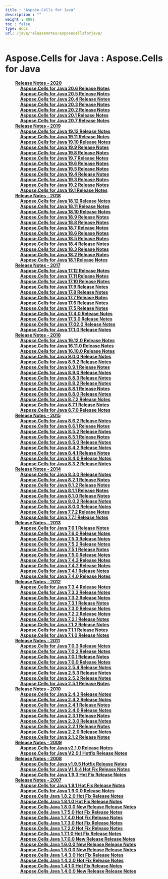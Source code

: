 ```yaml
---
title : "Aspose.Cells for Java" 
description : "" 
weight : 8881 
toc : false
type: docs
url: /java/releasenotes/asposecellsforjava/
---
```


# Aspose.Cells for Java : Aspose.Cells for Java


&nbsp;&nbsp;&nbsp;&nbsp;&nbsp;&nbsp;&nbsp;&nbsp;[**Release Notes - 2020**](https://docs2.aspose.com/cells/java/releasenotes/asposecellsforjava/java/2020/)    
&nbsp;&nbsp;&nbsp;&nbsp;&nbsp;&nbsp;&nbsp;&nbsp;&nbsp;&nbsp;&nbsp;&nbsp;[**Aspose.Cells for Java 20.6 Release Notes**](https://docs2.aspose.com/cells/java/releasenotes/asposecellsforjava/java/2020/aspose.cells+for+java+20.6+release+notes)    
&nbsp;&nbsp;&nbsp;&nbsp;&nbsp;&nbsp;&nbsp;&nbsp;&nbsp;&nbsp;&nbsp;&nbsp;[**Aspose.Cells for Java 20.5 Release Notes**](https://docs2.aspose.com/cells/java/releasenotes/asposecellsforjava/java/2020/aspose.cells+for+java+20.5+release+notes)    
&nbsp;&nbsp;&nbsp;&nbsp;&nbsp;&nbsp;&nbsp;&nbsp;&nbsp;&nbsp;&nbsp;&nbsp;[**Aspose.Cells for Java 20.4 Release Notes**](https://docs2.aspose.com/cells/java/releasenotes/asposecellsforjava/java/2020/aspose.cells+for+java+20.4+release+notes)    
&nbsp;&nbsp;&nbsp;&nbsp;&nbsp;&nbsp;&nbsp;&nbsp;&nbsp;&nbsp;&nbsp;&nbsp;[**Aspose.Cells for Java 20.3 Release Notes**](https://docs2.aspose.com/cells/java/releasenotes/asposecellsforjava/java/2020/aspose.cells+for+java+20.3+release+notes)    
&nbsp;&nbsp;&nbsp;&nbsp;&nbsp;&nbsp;&nbsp;&nbsp;&nbsp;&nbsp;&nbsp;&nbsp;[**Aspose.Cells for Java 20.2 Release Notes**](https://docs2.aspose.com/cells/java/releasenotes/asposecellsforjava/java/2020/aspose.cells+for+java+20.2+release+notes)    
&nbsp;&nbsp;&nbsp;&nbsp;&nbsp;&nbsp;&nbsp;&nbsp;&nbsp;&nbsp;&nbsp;&nbsp;[**Aspose.Cells for Java 20.1 Release Notes**](https://docs2.aspose.com/cells/java/releasenotes/asposecellsforjava/java/2020/aspose.cells+for+java+20.1+release+notes)    
&nbsp;&nbsp;&nbsp;&nbsp;&nbsp;&nbsp;&nbsp;&nbsp;&nbsp;&nbsp;&nbsp;&nbsp;[**Aspose.Cells for Java 20.7 Release Notes**](https://docs2.aspose.com/cells/java/releasenotes/asposecellsforjava/java/2020/aspose.cells+for+java+20.7+release+notes)    
&nbsp;&nbsp;&nbsp;&nbsp;&nbsp;&nbsp;&nbsp;&nbsp;[**Release Notes - 2019**](https://docs2.aspose.com/cells/java/releasenotes/asposecellsforjava/java/2019/)    
&nbsp;&nbsp;&nbsp;&nbsp;&nbsp;&nbsp;&nbsp;&nbsp;&nbsp;&nbsp;&nbsp;&nbsp;[**Aspose.Cells for Java 19.12 Release Notes**](https://docs2.aspose.com/cells/java/releasenotes/asposecellsforjava/java/2019/aspose.cells+for+java+19.12+release+notes)    
&nbsp;&nbsp;&nbsp;&nbsp;&nbsp;&nbsp;&nbsp;&nbsp;&nbsp;&nbsp;&nbsp;&nbsp;[**Aspose.Cells for Java 19.11 Release Notes**](https://docs2.aspose.com/cells/java/releasenotes/asposecellsforjava/java/2019/aspose.cells+for+java+19.11+release+notes)    
&nbsp;&nbsp;&nbsp;&nbsp;&nbsp;&nbsp;&nbsp;&nbsp;&nbsp;&nbsp;&nbsp;&nbsp;[**Aspose.Cells for Java 19.10 Release Notes**](https://docs2.aspose.com/cells/java/releasenotes/asposecellsforjava/java/2019/aspose.cells+for+java+19.10+release+notes)    
&nbsp;&nbsp;&nbsp;&nbsp;&nbsp;&nbsp;&nbsp;&nbsp;&nbsp;&nbsp;&nbsp;&nbsp;[**Aspose.Cells for Java 19.9 Release Notes**](https://docs2.aspose.com/cells/java/releasenotes/asposecellsforjava/java/2019/aspose.cells+for+java+19.9+release+notes)    
&nbsp;&nbsp;&nbsp;&nbsp;&nbsp;&nbsp;&nbsp;&nbsp;&nbsp;&nbsp;&nbsp;&nbsp;[**Aspose.Cells for Java 19.8 Release Notes**](https://docs2.aspose.com/cells/java/releasenotes/asposecellsforjava/java/2019/aspose.cells+for+java+19.8+release+notes)    
&nbsp;&nbsp;&nbsp;&nbsp;&nbsp;&nbsp;&nbsp;&nbsp;&nbsp;&nbsp;&nbsp;&nbsp;[**Aspose.Cells for Java 19.7 Release Notes**](https://docs2.aspose.com/cells/java/releasenotes/asposecellsforjava/java/2019/aspose.cells+for+java+19.7+release+notes)    
&nbsp;&nbsp;&nbsp;&nbsp;&nbsp;&nbsp;&nbsp;&nbsp;&nbsp;&nbsp;&nbsp;&nbsp;[**Aspose.Cells for Java 19.6 Release Notes**](https://docs2.aspose.com/cells/java/releasenotes/asposecellsforjava/java/2019/aspose.cells+for+java+19.6+release+notes)    
&nbsp;&nbsp;&nbsp;&nbsp;&nbsp;&nbsp;&nbsp;&nbsp;&nbsp;&nbsp;&nbsp;&nbsp;[**Aspose.Cells for Java 19.5 Release Notes**](https://docs2.aspose.com/cells/java/releasenotes/asposecellsforjava/java/2019/aspose.cells+for+java+19.5+release+notes)    
&nbsp;&nbsp;&nbsp;&nbsp;&nbsp;&nbsp;&nbsp;&nbsp;&nbsp;&nbsp;&nbsp;&nbsp;[**Aspose.Cells for Java 19.4 Release Notes**](https://docs2.aspose.com/cells/java/releasenotes/asposecellsforjava/java/2019/aspose.cells+for+java+19.4+release+notes)    
&nbsp;&nbsp;&nbsp;&nbsp;&nbsp;&nbsp;&nbsp;&nbsp;&nbsp;&nbsp;&nbsp;&nbsp;[**Aspose.Cells for Java 19.3 Release Notes**](https://docs2.aspose.com/cells/java/releasenotes/asposecellsforjava/java/2019/aspose.cells+for+java+19.3+release+notes)    
&nbsp;&nbsp;&nbsp;&nbsp;&nbsp;&nbsp;&nbsp;&nbsp;&nbsp;&nbsp;&nbsp;&nbsp;[**Aspose.Cells for Java 19.2 Release Notes**](https://docs2.aspose.com/cells/java/releasenotes/asposecellsforjava/java/2019/aspose.cells+for+java+19.2+release+notes)    
&nbsp;&nbsp;&nbsp;&nbsp;&nbsp;&nbsp;&nbsp;&nbsp;&nbsp;&nbsp;&nbsp;&nbsp;[**Aspose.Cells for Java 19.1 Release Notes**](https://docs2.aspose.com/cells/java/releasenotes/asposecellsforjava/java/2019/aspose.cells+for+java+19.1+release+notes)    
&nbsp;&nbsp;&nbsp;&nbsp;&nbsp;&nbsp;&nbsp;&nbsp;[**Release Notes - 2018**](https://docs2.aspose.com/cells/java/releasenotes/asposecellsforjava/java/2018/)    
&nbsp;&nbsp;&nbsp;&nbsp;&nbsp;&nbsp;&nbsp;&nbsp;&nbsp;&nbsp;&nbsp;&nbsp;[**Aspose.Cells for Java 18.12 Release Notes**](https://docs2.aspose.com/cells/java/releasenotes/asposecellsforjava/java/2018/aspose.cells+for+java+18.12+release+notes)    
&nbsp;&nbsp;&nbsp;&nbsp;&nbsp;&nbsp;&nbsp;&nbsp;&nbsp;&nbsp;&nbsp;&nbsp;[**Aspose.Cells for Java 18.11 Release Notes**](https://docs2.aspose.com/cells/java/releasenotes/asposecellsforjava/java/2018/aspose.cells+for+java+18.11+release+notes)    
&nbsp;&nbsp;&nbsp;&nbsp;&nbsp;&nbsp;&nbsp;&nbsp;&nbsp;&nbsp;&nbsp;&nbsp;[**Aspose.Cells for Java 18.10 Release Notes**](https://docs2.aspose.com/cells/java/releasenotes/asposecellsforjava/java/2018/aspose.cells+for+java+18.10+release+notes)    
&nbsp;&nbsp;&nbsp;&nbsp;&nbsp;&nbsp;&nbsp;&nbsp;&nbsp;&nbsp;&nbsp;&nbsp;[**Aspose.Cells for Java 18.9 Release Notes**](https://docs2.aspose.com/cells/java/releasenotes/asposecellsforjava/java/2018/aspose.cells+for+java+18.9+release+notes)    
&nbsp;&nbsp;&nbsp;&nbsp;&nbsp;&nbsp;&nbsp;&nbsp;&nbsp;&nbsp;&nbsp;&nbsp;[**Aspose.Cells for Java 18.8 Release Notes**](https://docs2.aspose.com/cells/java/releasenotes/asposecellsforjava/java/2018/aspose.cells+for+java+18.8+release+notes)    
&nbsp;&nbsp;&nbsp;&nbsp;&nbsp;&nbsp;&nbsp;&nbsp;&nbsp;&nbsp;&nbsp;&nbsp;[**Aspose.Cells for Java 18.7 Release Notes**](https://docs2.aspose.com/cells/java/releasenotes/asposecellsforjava/java/2018/aspose.cells+for+java+18.7+release+notes)    
&nbsp;&nbsp;&nbsp;&nbsp;&nbsp;&nbsp;&nbsp;&nbsp;&nbsp;&nbsp;&nbsp;&nbsp;[**Aspose.Cells for Java 18.6 Release Notes**](https://docs2.aspose.com/cells/java/releasenotes/asposecellsforjava/java/2018/aspose.cells+for+java+18.6+release+notes)    
&nbsp;&nbsp;&nbsp;&nbsp;&nbsp;&nbsp;&nbsp;&nbsp;&nbsp;&nbsp;&nbsp;&nbsp;[**Aspose.Cells for Java 18.5 Release Notes**](https://docs2.aspose.com/cells/java/releasenotes/asposecellsforjava/java/2018/aspose.cells+for+java+18.5+release+notes)    
&nbsp;&nbsp;&nbsp;&nbsp;&nbsp;&nbsp;&nbsp;&nbsp;&nbsp;&nbsp;&nbsp;&nbsp;[**Aspose.Cells for Java 18.4 Release Notes**](https://docs2.aspose.com/cells/java/releasenotes/asposecellsforjava/java/2018/aspose.cells+for+java+18.4+release+notes)    
&nbsp;&nbsp;&nbsp;&nbsp;&nbsp;&nbsp;&nbsp;&nbsp;&nbsp;&nbsp;&nbsp;&nbsp;[**Aspose.Cells for Java 18.3 Release Notes**](https://docs2.aspose.com/cells/java/releasenotes/asposecellsforjava/java/2018/aspose.cells+for+java+18.3+release+notes)    
&nbsp;&nbsp;&nbsp;&nbsp;&nbsp;&nbsp;&nbsp;&nbsp;&nbsp;&nbsp;&nbsp;&nbsp;[**Aspose.Cells for Java 18.2 Release Notes**](https://docs2.aspose.com/cells/java/releasenotes/asposecellsforjava/java/2018/aspose.cells+for+java+18.2+release+notes)    
&nbsp;&nbsp;&nbsp;&nbsp;&nbsp;&nbsp;&nbsp;&nbsp;&nbsp;&nbsp;&nbsp;&nbsp;[**Aspose.Cells for Java 18.1 Release Notes**](https://docs2.aspose.com/cells/java/releasenotes/asposecellsforjava/java/2018/aspose.cells+for+java+18.1+release+notes)    
&nbsp;&nbsp;&nbsp;&nbsp;&nbsp;&nbsp;&nbsp;&nbsp;[**Release Notes - 2017**](https://docs2.aspose.com/cells/java/releasenotes/asposecellsforjava/java/2017/)    
&nbsp;&nbsp;&nbsp;&nbsp;&nbsp;&nbsp;&nbsp;&nbsp;&nbsp;&nbsp;&nbsp;&nbsp;[**Aspose.Cells for Java 17.12 Release Notes**](https://docs2.aspose.com/cells/java/releasenotes/asposecellsforjava/java/2017/aspose.cells+for+java+17.12+release+notes)    
&nbsp;&nbsp;&nbsp;&nbsp;&nbsp;&nbsp;&nbsp;&nbsp;&nbsp;&nbsp;&nbsp;&nbsp;[**Aspose.Cells for Java 17.11 Release Notes**](https://docs2.aspose.com/cells/java/releasenotes/asposecellsforjava/java/2017/aspose.cells+for+java+17.11+release+notes)    
&nbsp;&nbsp;&nbsp;&nbsp;&nbsp;&nbsp;&nbsp;&nbsp;&nbsp;&nbsp;&nbsp;&nbsp;[**Aspose.Cells for Java 17.10 Release Notes**](https://docs2.aspose.com/cells/java/releasenotes/asposecellsforjava/java/2017/aspose.cells+for+java+17.10+release+notes)    
&nbsp;&nbsp;&nbsp;&nbsp;&nbsp;&nbsp;&nbsp;&nbsp;&nbsp;&nbsp;&nbsp;&nbsp;[**Aspose.Cells for Java 17.9 Release Notes**](https://docs2.aspose.com/cells/java/releasenotes/asposecellsforjava/java/2017/aspose.cells+for+java+17.9+release+notes)    
&nbsp;&nbsp;&nbsp;&nbsp;&nbsp;&nbsp;&nbsp;&nbsp;&nbsp;&nbsp;&nbsp;&nbsp;[**Aspose.Cells for Java 17.8 Release Notes**](https://docs2.aspose.com/cells/java/releasenotes/asposecellsforjava/java/2017/aspose.cells+for+java+17.8+release+notes)    
&nbsp;&nbsp;&nbsp;&nbsp;&nbsp;&nbsp;&nbsp;&nbsp;&nbsp;&nbsp;&nbsp;&nbsp;[**Aspose.Cells for Java 17.7 Release Notes**](https://docs2.aspose.com/cells/java/releasenotes/asposecellsforjava/java/2017/aspose.cells+for+java+17.7+release+notes)    
&nbsp;&nbsp;&nbsp;&nbsp;&nbsp;&nbsp;&nbsp;&nbsp;&nbsp;&nbsp;&nbsp;&nbsp;[**Aspose.Cells for Java 17.6 Release Notes**](https://docs2.aspose.com/cells/java/releasenotes/asposecellsforjava/java/2017/aspose.cells+for+java+17.6+release+notes)    
&nbsp;&nbsp;&nbsp;&nbsp;&nbsp;&nbsp;&nbsp;&nbsp;&nbsp;&nbsp;&nbsp;&nbsp;[**Aspose.Cells for Java 17.5 Release Notes**](https://docs2.aspose.com/cells/java/releasenotes/asposecellsforjava/java/2017/aspose.cells+for+java+17.5+release+notes)    
&nbsp;&nbsp;&nbsp;&nbsp;&nbsp;&nbsp;&nbsp;&nbsp;&nbsp;&nbsp;&nbsp;&nbsp;[**Aspose.Cells for Java 17.4.0 Release Notes**](https://docs2.aspose.com/cells/java/releasenotes/asposecellsforjava/java/2017/aspose.cells+for+java+17.4.0+release+notes)    
&nbsp;&nbsp;&nbsp;&nbsp;&nbsp;&nbsp;&nbsp;&nbsp;&nbsp;&nbsp;&nbsp;&nbsp;[**Aspose.Cells for Java 17.3.0 Release Notes**](https://docs2.aspose.com/cells/java/releasenotes/asposecellsforjava/java/2017/aspose.cells+for+java+17.3.0+release+notes)    
&nbsp;&nbsp;&nbsp;&nbsp;&nbsp;&nbsp;&nbsp;&nbsp;&nbsp;&nbsp;&nbsp;&nbsp;[**Aspose.Cells for Java 17.02.0 Release Notes**](https://docs2.aspose.com/cells/java/releasenotes/asposecellsforjava/java/2017/aspose.cells+for+java+17.02.0+release+notes)    
&nbsp;&nbsp;&nbsp;&nbsp;&nbsp;&nbsp;&nbsp;&nbsp;&nbsp;&nbsp;&nbsp;&nbsp;[**Aspose.Cells for Java 17.1.0 Release Notes**](https://docs2.aspose.com/cells/java/releasenotes/asposecellsforjava/java/2017/aspose.cells+for+java+17.1.0+release+notes)    
&nbsp;&nbsp;&nbsp;&nbsp;&nbsp;&nbsp;&nbsp;&nbsp;[**Release Notes - 2016**](https://docs2.aspose.com/cells/java/releasenotes/asposecellsforjava/java/2016/)    
&nbsp;&nbsp;&nbsp;&nbsp;&nbsp;&nbsp;&nbsp;&nbsp;&nbsp;&nbsp;&nbsp;&nbsp;[**Aspose.Cells for Java 16.12.0 Release Notes**](https://docs2.aspose.com/cells/java/releasenotes/asposecellsforjava/java/2016/aspose.cells+for+java+16.12.0+release+notes)    
&nbsp;&nbsp;&nbsp;&nbsp;&nbsp;&nbsp;&nbsp;&nbsp;&nbsp;&nbsp;&nbsp;&nbsp;[**Aspose.Cells for Java 16.11.0 Release Notes**](https://docs2.aspose.com/cells/java/releasenotes/asposecellsforjava/java/2016/aspose.cells+for+java+16.11.0+release+notes)    
&nbsp;&nbsp;&nbsp;&nbsp;&nbsp;&nbsp;&nbsp;&nbsp;&nbsp;&nbsp;&nbsp;&nbsp;[**Aspose.Cells for Java 16.10.0 Release Notes**](https://docs2.aspose.com/cells/java/releasenotes/asposecellsforjava/java/2016/aspose.cells+for+java+16.10.0+release+notes)    
&nbsp;&nbsp;&nbsp;&nbsp;&nbsp;&nbsp;&nbsp;&nbsp;&nbsp;&nbsp;&nbsp;&nbsp;[**Aspose.Cells for Java 9.0.0 Release Notes**](https://docs2.aspose.com/cells/java/releasenotes/asposecellsforjava/java/2016/aspose.cells+for+java+9.0.0+release+notes)    
&nbsp;&nbsp;&nbsp;&nbsp;&nbsp;&nbsp;&nbsp;&nbsp;&nbsp;&nbsp;&nbsp;&nbsp;[**Aspose.Cells for Java 8.9.2 Release Notes**](https://docs2.aspose.com/cells/java/releasenotes/asposecellsforjava/java/2016/aspose.cells+for+java+8.9.2+release+notes)    
&nbsp;&nbsp;&nbsp;&nbsp;&nbsp;&nbsp;&nbsp;&nbsp;&nbsp;&nbsp;&nbsp;&nbsp;[**Aspose.Cells for Java 8.9.1 Release Notes**](https://docs2.aspose.com/cells/java/releasenotes/asposecellsforjava/java/2016/aspose.cells+for+java+8.9.1+release+notes)    
&nbsp;&nbsp;&nbsp;&nbsp;&nbsp;&nbsp;&nbsp;&nbsp;&nbsp;&nbsp;&nbsp;&nbsp;[**Aspose.Cells for Java 8.9.0 Release Notes**](https://docs2.aspose.com/cells/java/releasenotes/asposecellsforjava/java/2016/aspose.cells+for+java+8.9.0+release+notes)    
&nbsp;&nbsp;&nbsp;&nbsp;&nbsp;&nbsp;&nbsp;&nbsp;&nbsp;&nbsp;&nbsp;&nbsp;[**Aspose.Cells for Java 8.8.3 Release Notes**](https://docs2.aspose.com/cells/java/releasenotes/asposecellsforjava/java/2016/aspose.cells+for+java+8.8.3+release+notes)    
&nbsp;&nbsp;&nbsp;&nbsp;&nbsp;&nbsp;&nbsp;&nbsp;&nbsp;&nbsp;&nbsp;&nbsp;[**Aspose.Cells for Java 8.8.2 Release Notes**](https://docs2.aspose.com/cells/java/releasenotes/asposecellsforjava/java/2016/aspose.cells+for+java+8.8.2+release+notes)    
&nbsp;&nbsp;&nbsp;&nbsp;&nbsp;&nbsp;&nbsp;&nbsp;&nbsp;&nbsp;&nbsp;&nbsp;[**Aspose.Cells for Java 8.8.1 Release Notes**](https://docs2.aspose.com/cells/java/releasenotes/asposecellsforjava/java/2016/aspose.cells+for+java+8.8.1+release+notes)    
&nbsp;&nbsp;&nbsp;&nbsp;&nbsp;&nbsp;&nbsp;&nbsp;&nbsp;&nbsp;&nbsp;&nbsp;[**Aspose.Cells for Java 8.8.0 Release Notes**](https://docs2.aspose.com/cells/java/releasenotes/asposecellsforjava/java/2016/aspose.cells+for+java+8.8.0+release+notes)    
&nbsp;&nbsp;&nbsp;&nbsp;&nbsp;&nbsp;&nbsp;&nbsp;&nbsp;&nbsp;&nbsp;&nbsp;[**Aspose.Cells for Java 8.7.2 Release Notes**](https://docs2.aspose.com/cells/java/releasenotes/asposecellsforjava/java/2016/aspose.cells+for+java+8.7.2+release+notes)    
&nbsp;&nbsp;&nbsp;&nbsp;&nbsp;&nbsp;&nbsp;&nbsp;&nbsp;&nbsp;&nbsp;&nbsp;[**Aspose.Cells for Java 8.7.1 Release Notes**](https://docs2.aspose.com/cells/java/releasenotes/asposecellsforjava/java/2016/aspose.cells+for+java+8.7.1+release+notes)    
&nbsp;&nbsp;&nbsp;&nbsp;&nbsp;&nbsp;&nbsp;&nbsp;&nbsp;&nbsp;&nbsp;&nbsp;[**Aspose.Cells for Java 8.7.0 Release Notes**](https://docs2.aspose.com/cells/java/releasenotes/asposecellsforjava/java/2016/aspose.cells+for+java+8.7.0+release+notes)    
&nbsp;&nbsp;&nbsp;&nbsp;&nbsp;&nbsp;&nbsp;&nbsp;[**Release Notes - 2015**](https://docs2.aspose.com/cells/java/releasenotes/asposecellsforjava/java/2015/)    
&nbsp;&nbsp;&nbsp;&nbsp;&nbsp;&nbsp;&nbsp;&nbsp;&nbsp;&nbsp;&nbsp;&nbsp;[**Aspose.Cells for Java 8.6.2 Release Notes**](https://docs2.aspose.com/cells/java/releasenotes/asposecellsforjava/java/2015/aspose.cells+for+java+8.6.2+release+notes)    
&nbsp;&nbsp;&nbsp;&nbsp;&nbsp;&nbsp;&nbsp;&nbsp;&nbsp;&nbsp;&nbsp;&nbsp;[**Aspose.Cells for Java 8.6.1 Release Notes**](https://docs2.aspose.com/cells/java/releasenotes/asposecellsforjava/java/2015/aspose.cells+for+java+8.6.1+release+notes)    
&nbsp;&nbsp;&nbsp;&nbsp;&nbsp;&nbsp;&nbsp;&nbsp;&nbsp;&nbsp;&nbsp;&nbsp;[**Aspose.Cells for Java 8.5.2 Release Notes**](https://docs2.aspose.com/cells/java/releasenotes/asposecellsforjava/java/2015/aspose.cells+for+java+8.5.2+release+notes)    
&nbsp;&nbsp;&nbsp;&nbsp;&nbsp;&nbsp;&nbsp;&nbsp;&nbsp;&nbsp;&nbsp;&nbsp;[**Aspose.Cells for Java 8.5.1 Release Notes**](https://docs2.aspose.com/cells/java/releasenotes/asposecellsforjava/java/2015/aspose.cells+for+java+8.5.1+release+notes)    
&nbsp;&nbsp;&nbsp;&nbsp;&nbsp;&nbsp;&nbsp;&nbsp;&nbsp;&nbsp;&nbsp;&nbsp;[**Aspose.Cells for Java 8.5.0 Release Notes**](https://docs2.aspose.com/cells/java/releasenotes/asposecellsforjava/java/2015/aspose.cells+for+java+8.5.0+release+notes)    
&nbsp;&nbsp;&nbsp;&nbsp;&nbsp;&nbsp;&nbsp;&nbsp;&nbsp;&nbsp;&nbsp;&nbsp;[**Aspose.Cells for Java 8.4.2 Release Notes**](https://docs2.aspose.com/cells/java/releasenotes/asposecellsforjava/java/2015/aspose.cells+for+java+8.4.2+release+notes)    
&nbsp;&nbsp;&nbsp;&nbsp;&nbsp;&nbsp;&nbsp;&nbsp;&nbsp;&nbsp;&nbsp;&nbsp;[**Aspose.Cells for Java 8.4.1 Release Notes**](https://docs2.aspose.com/cells/java/releasenotes/asposecellsforjava/java/2015/aspose.cells+for+java+8.4.1+release+notes)    
&nbsp;&nbsp;&nbsp;&nbsp;&nbsp;&nbsp;&nbsp;&nbsp;&nbsp;&nbsp;&nbsp;&nbsp;[**Aspose.Cells for Java 8.4.0 Release Notes**](https://docs2.aspose.com/cells/java/releasenotes/asposecellsforjava/java/2015/aspose.cells+for+java+8.4.0+release+notes)    
&nbsp;&nbsp;&nbsp;&nbsp;&nbsp;&nbsp;&nbsp;&nbsp;&nbsp;&nbsp;&nbsp;&nbsp;[**Aspose.Cells for Java 8.3.2 Release Notes**](https://docs2.aspose.com/cells/java/releasenotes/asposecellsforjava/java/2015/aspose.cells+for+java+8.3.2+release+notes)    
&nbsp;&nbsp;&nbsp;&nbsp;&nbsp;&nbsp;&nbsp;&nbsp;[**Release Notes - 2014**](https://docs2.aspose.com/cells/java/releasenotes/asposecellsforjava/java/2014/)    
&nbsp;&nbsp;&nbsp;&nbsp;&nbsp;&nbsp;&nbsp;&nbsp;&nbsp;&nbsp;&nbsp;&nbsp;[**Aspose.Cells for Java 8.3.0 Release Notes**](https://docs2.aspose.com/cells/java/releasenotes/asposecellsforjava/java/2014/aspose.cells+for+java+8.3.0+release+notes)    
&nbsp;&nbsp;&nbsp;&nbsp;&nbsp;&nbsp;&nbsp;&nbsp;&nbsp;&nbsp;&nbsp;&nbsp;[**Aspose.Cells for Java 8.2.1 Release Notes**](https://docs2.aspose.com/cells/java/releasenotes/asposecellsforjava/java/2014/aspose.cells+for+java+8.2.1+release+notes)    
&nbsp;&nbsp;&nbsp;&nbsp;&nbsp;&nbsp;&nbsp;&nbsp;&nbsp;&nbsp;&nbsp;&nbsp;[**Aspose.Cells for Java 8.1.2 Release Notes**](https://docs2.aspose.com/cells/java/releasenotes/asposecellsforjava/java/2014/aspose.cells+for+java+8.1.2+release+notes)    
&nbsp;&nbsp;&nbsp;&nbsp;&nbsp;&nbsp;&nbsp;&nbsp;&nbsp;&nbsp;&nbsp;&nbsp;[**Aspose.Cells for Java 8.1.1 Release Notes**](https://docs2.aspose.com/cells/java/releasenotes/asposecellsforjava/java/2014/aspose.cells+for+java+8.1.1+release+notes)    
&nbsp;&nbsp;&nbsp;&nbsp;&nbsp;&nbsp;&nbsp;&nbsp;&nbsp;&nbsp;&nbsp;&nbsp;[**Aspose.Cells for Java 8.1.0 Release Notes**](https://docs2.aspose.com/cells/java/releasenotes/asposecellsforjava/java/2014/aspose.cells+for+java+8.1.0+release+notes)    
&nbsp;&nbsp;&nbsp;&nbsp;&nbsp;&nbsp;&nbsp;&nbsp;&nbsp;&nbsp;&nbsp;&nbsp;[**Aspose.Cells for Java 8.0.2 Release Notes**](https://docs2.aspose.com/cells/java/releasenotes/asposecellsforjava/java/2014/aspose.cells+for+java+8.0.2+release+notes)    
&nbsp;&nbsp;&nbsp;&nbsp;&nbsp;&nbsp;&nbsp;&nbsp;&nbsp;&nbsp;&nbsp;&nbsp;[**Aspose.Cells for Java 8.0.0 Release Notes**](https://docs2.aspose.com/cells/java/releasenotes/asposecellsforjava/java/2014/aspose.cells+for+java+8.0.0+release+notes)    
&nbsp;&nbsp;&nbsp;&nbsp;&nbsp;&nbsp;&nbsp;&nbsp;&nbsp;&nbsp;&nbsp;&nbsp;[**Aspose.Cells for Java 7.7.2 Release Notes**](https://docs2.aspose.com/cells/java/releasenotes/asposecellsforjava/java/2014/aspose.cells+for+java+7.7.2+release+notes)    
&nbsp;&nbsp;&nbsp;&nbsp;&nbsp;&nbsp;&nbsp;&nbsp;&nbsp;&nbsp;&nbsp;&nbsp;[**Aspose.Cells for Java 7.7.1 Release Notes**](https://docs2.aspose.com/cells/java/releasenotes/asposecellsforjava/java/2014/aspose.cells+for+java+7.7.1+release+notes)    
&nbsp;&nbsp;&nbsp;&nbsp;&nbsp;&nbsp;&nbsp;&nbsp;[**Release Notes - 2013**](https://docs2.aspose.com/cells/java/releasenotes/asposecellsforjava/java/2013/)    
&nbsp;&nbsp;&nbsp;&nbsp;&nbsp;&nbsp;&nbsp;&nbsp;&nbsp;&nbsp;&nbsp;&nbsp;[**Aspose.Cells for Java 7.6.1 Release Notes**](https://docs2.aspose.com/cells/java/releasenotes/asposecellsforjava/java/2013/aspose.cells+for+java+7.6.1+release+notes)    
&nbsp;&nbsp;&nbsp;&nbsp;&nbsp;&nbsp;&nbsp;&nbsp;&nbsp;&nbsp;&nbsp;&nbsp;[**Aspose.Cells for Java 7.6.0 Release Notes**](https://docs2.aspose.com/cells/java/releasenotes/asposecellsforjava/java/2013/aspose.cells+for+java+7.6.0+release+notes)    
&nbsp;&nbsp;&nbsp;&nbsp;&nbsp;&nbsp;&nbsp;&nbsp;&nbsp;&nbsp;&nbsp;&nbsp;[**Aspose.Cells for Java 7.5.3 Release Notes**](https://docs2.aspose.com/cells/java/releasenotes/asposecellsforjava/java/2013/aspose.cells+for+java+7.5.3+release+notes)    
&nbsp;&nbsp;&nbsp;&nbsp;&nbsp;&nbsp;&nbsp;&nbsp;&nbsp;&nbsp;&nbsp;&nbsp;[**Aspose.Cells for Java 7.5.2 Release Notes**](https://docs2.aspose.com/cells/java/releasenotes/asposecellsforjava/java/2013/aspose.cells+for+java+7.5.2+release+notes)    
&nbsp;&nbsp;&nbsp;&nbsp;&nbsp;&nbsp;&nbsp;&nbsp;&nbsp;&nbsp;&nbsp;&nbsp;[**Aspose.Cells for Java 7.5.1 Release Notes**](https://docs2.aspose.com/cells/java/releasenotes/asposecellsforjava/java/2013/aspose.cells+for+java+7.5.1+release+notes)    
&nbsp;&nbsp;&nbsp;&nbsp;&nbsp;&nbsp;&nbsp;&nbsp;&nbsp;&nbsp;&nbsp;&nbsp;[**Aspose.Cells for Java 7.5.0 Release Notes**](https://docs2.aspose.com/cells/java/releasenotes/asposecellsforjava/java/2013/aspose.cells+for+java+7.5.0+release+notes)    
&nbsp;&nbsp;&nbsp;&nbsp;&nbsp;&nbsp;&nbsp;&nbsp;&nbsp;&nbsp;&nbsp;&nbsp;[**Aspose.Cells for Java 7.4.3 Release Notes**](https://docs2.aspose.com/cells/java/releasenotes/asposecellsforjava/java/2013/aspose.cells+for+java+7.4.3+release+notes)    
&nbsp;&nbsp;&nbsp;&nbsp;&nbsp;&nbsp;&nbsp;&nbsp;&nbsp;&nbsp;&nbsp;&nbsp;[**Aspose.Cells for Java 7.4.2 Release Notes**](https://docs2.aspose.com/cells/java/releasenotes/asposecellsforjava/java/2013/aspose.cells+for+java+7.4.2+release+notes)    
&nbsp;&nbsp;&nbsp;&nbsp;&nbsp;&nbsp;&nbsp;&nbsp;&nbsp;&nbsp;&nbsp;&nbsp;[**Aspose.Cells for Java 7.4.1 Release Notes**](https://docs2.aspose.com/cells/java/releasenotes/asposecellsforjava/java/2013/aspose.cells+for+java+7.4.1+release+notes)    
&nbsp;&nbsp;&nbsp;&nbsp;&nbsp;&nbsp;&nbsp;&nbsp;&nbsp;&nbsp;&nbsp;&nbsp;[**Aspose.Cells for Java 7.4.0 Release Notes**](https://docs2.aspose.com/cells/java/releasenotes/asposecellsforjava/java/2013/aspose.cells+for+java+7.4.0+release+notes)    
&nbsp;&nbsp;&nbsp;&nbsp;&nbsp;&nbsp;&nbsp;&nbsp;[**Release Notes - 2012**](https://docs2.aspose.com/cells/java/releasenotes/asposecellsforjava/java/2012/)    
&nbsp;&nbsp;&nbsp;&nbsp;&nbsp;&nbsp;&nbsp;&nbsp;&nbsp;&nbsp;&nbsp;&nbsp;[**Aspose.Cells for Java 7.3.4 Release Notes**](https://docs2.aspose.com/cells/java/releasenotes/asposecellsforjava/java/2012/aspose.cells+for+java+7.3.4+release+notes)    
&nbsp;&nbsp;&nbsp;&nbsp;&nbsp;&nbsp;&nbsp;&nbsp;&nbsp;&nbsp;&nbsp;&nbsp;[**Aspose.Cells for Java 7.3.3 Release Notes**](https://docs2.aspose.com/cells/java/releasenotes/asposecellsforjava/java/2012/aspose.cells+for+java+7.3.3+release+notes)    
&nbsp;&nbsp;&nbsp;&nbsp;&nbsp;&nbsp;&nbsp;&nbsp;&nbsp;&nbsp;&nbsp;&nbsp;[**Aspose.Cells for Java 7.3.2 Release Notes**](https://docs2.aspose.com/cells/java/releasenotes/asposecellsforjava/java/2012/aspose.cells+for+java+7.3.2+release+notes)    
&nbsp;&nbsp;&nbsp;&nbsp;&nbsp;&nbsp;&nbsp;&nbsp;&nbsp;&nbsp;&nbsp;&nbsp;[**Aspose.Cells for Java 7.3.1 Release Notes**](https://docs2.aspose.com/cells/java/releasenotes/asposecellsforjava/java/2012/aspose.cells+for+java+7.3.1+release+notes)    
&nbsp;&nbsp;&nbsp;&nbsp;&nbsp;&nbsp;&nbsp;&nbsp;&nbsp;&nbsp;&nbsp;&nbsp;[**Aspose.Cells for Java 7.3.0 Release Notes**](https://docs2.aspose.com/cells/java/releasenotes/asposecellsforjava/java/2012/aspose.cells+for+java+7.3.0+release+notes)    
&nbsp;&nbsp;&nbsp;&nbsp;&nbsp;&nbsp;&nbsp;&nbsp;&nbsp;&nbsp;&nbsp;&nbsp;[**Aspose.Cells for Java 7.2.2 Release Notes**](https://docs2.aspose.com/cells/java/releasenotes/asposecellsforjava/java/2012/aspose.cells+for+java+7.2.2+release+notes)    
&nbsp;&nbsp;&nbsp;&nbsp;&nbsp;&nbsp;&nbsp;&nbsp;&nbsp;&nbsp;&nbsp;&nbsp;[**Aspose.Cells for Java 7.2.1 Release Notes**](https://docs2.aspose.com/cells/java/releasenotes/asposecellsforjava/java/2012/aspose.cells+for+java+7.2.1+release+notes)    
&nbsp;&nbsp;&nbsp;&nbsp;&nbsp;&nbsp;&nbsp;&nbsp;&nbsp;&nbsp;&nbsp;&nbsp;[**Aspose.Cells for Java 7.1.2 Release Notes**](https://docs2.aspose.com/cells/java/releasenotes/asposecellsforjava/java/2012/aspose.cells+for+java+7.1.2+release+notes)    
&nbsp;&nbsp;&nbsp;&nbsp;&nbsp;&nbsp;&nbsp;&nbsp;&nbsp;&nbsp;&nbsp;&nbsp;[**Aspose.Cells for Java 7.1.1 Release Notes**](https://docs2.aspose.com/cells/java/releasenotes/asposecellsforjava/java/2012/aspose.cells+for+java+7.1.1+release+notes)    
&nbsp;&nbsp;&nbsp;&nbsp;&nbsp;&nbsp;&nbsp;&nbsp;&nbsp;&nbsp;&nbsp;&nbsp;[**Aspose.Cells for Java 7.1.0 Release Notes**](https://docs2.aspose.com/cells/java/releasenotes/asposecellsforjava/java/2012/aspose.cells+for+java+7.1.0+release+notes)    
&nbsp;&nbsp;&nbsp;&nbsp;&nbsp;&nbsp;&nbsp;&nbsp;[**Release Notes - 2011**](https://docs2.aspose.com/cells/java/releasenotes/asposecellsforjava/java/2011/)    
&nbsp;&nbsp;&nbsp;&nbsp;&nbsp;&nbsp;&nbsp;&nbsp;&nbsp;&nbsp;&nbsp;&nbsp;[**Aspose.Cells for Java 7.0.3 Release Notes**](https://docs2.aspose.com/cells/java/releasenotes/asposecellsforjava/java/2011/aspose.cells+for+java+7.0.3+release+notes)    
&nbsp;&nbsp;&nbsp;&nbsp;&nbsp;&nbsp;&nbsp;&nbsp;&nbsp;&nbsp;&nbsp;&nbsp;[**Aspose.Cells for Java 7.0.2 Release Notes**](https://docs2.aspose.com/cells/java/releasenotes/asposecellsforjava/java/2011/aspose.cells+for+java+7.0.2+release+notes)    
&nbsp;&nbsp;&nbsp;&nbsp;&nbsp;&nbsp;&nbsp;&nbsp;&nbsp;&nbsp;&nbsp;&nbsp;[**Aspose.Cells for Java 7.0.1 Release Notes**](https://docs2.aspose.com/cells/java/releasenotes/asposecellsforjava/java/2011/aspose.cells+for+java+7.0.1+release+notes)    
&nbsp;&nbsp;&nbsp;&nbsp;&nbsp;&nbsp;&nbsp;&nbsp;&nbsp;&nbsp;&nbsp;&nbsp;[**Aspose.Cells for Java 7.0.0 Release Notes**](https://docs2.aspose.com/cells/java/releasenotes/asposecellsforjava/java/2011/aspose.cells+for+java+7.0.0+release+notes)    
&nbsp;&nbsp;&nbsp;&nbsp;&nbsp;&nbsp;&nbsp;&nbsp;&nbsp;&nbsp;&nbsp;&nbsp;[**Aspose.Cells for Java 2.5.4 Release Notes**](https://docs2.aspose.com/cells/java/releasenotes/asposecellsforjava/java/2011/aspose.cells+for+java+2.5.4+release+notes)    
&nbsp;&nbsp;&nbsp;&nbsp;&nbsp;&nbsp;&nbsp;&nbsp;&nbsp;&nbsp;&nbsp;&nbsp;[**Aspose.Cells for Java 2.5.3 Release Notes**](https://docs2.aspose.com/cells/java/releasenotes/asposecellsforjava/java/2011/aspose.cells+for+java+2.5.3+release+notes)    
&nbsp;&nbsp;&nbsp;&nbsp;&nbsp;&nbsp;&nbsp;&nbsp;&nbsp;&nbsp;&nbsp;&nbsp;[**Aspose.Cells for Java 2.5.2 Release Notes**](https://docs2.aspose.com/cells/java/releasenotes/asposecellsforjava/java/2011/aspose.cells+for+java+2.5.2+release+notes)    
&nbsp;&nbsp;&nbsp;&nbsp;&nbsp;&nbsp;&nbsp;&nbsp;&nbsp;&nbsp;&nbsp;&nbsp;[**Aspose.Cells for Java 2.5.1 Release Notes**](https://docs2.aspose.com/cells/java/releasenotes/asposecellsforjava/java/2011/aspose.cells+for+java+2.5.1+release+notes)    
&nbsp;&nbsp;&nbsp;&nbsp;&nbsp;&nbsp;&nbsp;&nbsp;[**Release Notes - 2010**](https://docs2.aspose.com/cells/java/releasenotes/asposecellsforjava/java/2010/)    
&nbsp;&nbsp;&nbsp;&nbsp;&nbsp;&nbsp;&nbsp;&nbsp;&nbsp;&nbsp;&nbsp;&nbsp;[**Aspose.Cells for Java 2.4.3 Release Notes**](https://docs2.aspose.com/cells/java/releasenotes/asposecellsforjava/java/2010/aspose.cells+for+java+2.4.3+release+notes)    
&nbsp;&nbsp;&nbsp;&nbsp;&nbsp;&nbsp;&nbsp;&nbsp;&nbsp;&nbsp;&nbsp;&nbsp;[**Aspose.Cells for Java 2.4.2 Release Notes**](https://docs2.aspose.com/cells/java/releasenotes/asposecellsforjava/java/2010/aspose.cells+for+java+2.4.2+release+notes)    
&nbsp;&nbsp;&nbsp;&nbsp;&nbsp;&nbsp;&nbsp;&nbsp;&nbsp;&nbsp;&nbsp;&nbsp;[**Aspose.Cells for Java 2.4.1 Release Notes**](https://docs2.aspose.com/cells/java/releasenotes/asposecellsforjava/java/2010/aspose.cells+for+java+2.4.1+release+notes)    
&nbsp;&nbsp;&nbsp;&nbsp;&nbsp;&nbsp;&nbsp;&nbsp;&nbsp;&nbsp;&nbsp;&nbsp;[**Aspose.Cells for Java 2.4.0 Release Notes**](https://docs2.aspose.com/cells/java/releasenotes/asposecellsforjava/java/2010/aspose.cells+for+java+2.4.0+release+notes)    
&nbsp;&nbsp;&nbsp;&nbsp;&nbsp;&nbsp;&nbsp;&nbsp;&nbsp;&nbsp;&nbsp;&nbsp;[**Aspose.Cells for Java 2.3.1 Release Notes**](https://docs2.aspose.com/cells/java/releasenotes/asposecellsforjava/java/2010/aspose.cells+for+java+2.3.1+release+notes)    
&nbsp;&nbsp;&nbsp;&nbsp;&nbsp;&nbsp;&nbsp;&nbsp;&nbsp;&nbsp;&nbsp;&nbsp;[**Aspose.Cells for Java 2.3.0 Release Notes**](https://docs2.aspose.com/cells/java/releasenotes/asposecellsforjava/java/2010/aspose.cells+for+java+2.3.0+release+notes)    
&nbsp;&nbsp;&nbsp;&nbsp;&nbsp;&nbsp;&nbsp;&nbsp;&nbsp;&nbsp;&nbsp;&nbsp;[**Aspose.Cells for Java 2.2.1 Release Notes**](https://docs2.aspose.com/cells/java/releasenotes/asposecellsforjava/java/2010/aspose.cells+for+java+2.2.1+release+notes)    
&nbsp;&nbsp;&nbsp;&nbsp;&nbsp;&nbsp;&nbsp;&nbsp;&nbsp;&nbsp;&nbsp;&nbsp;[**Aspose.Cells for Java 2.2.0 Release Notes**](https://docs2.aspose.com/cells/java/releasenotes/asposecellsforjava/java/2010/aspose.cells+for+java+2.2.0+release+notes)    
&nbsp;&nbsp;&nbsp;&nbsp;&nbsp;&nbsp;&nbsp;&nbsp;&nbsp;&nbsp;&nbsp;&nbsp;[**Aspose.Cells for Java 2.1.2 Release Notes**](https://docs2.aspose.com/cells/java/releasenotes/asposecellsforjava/java/2010/aspose.cells+for+java+2.1.2+release+notes)    
&nbsp;&nbsp;&nbsp;&nbsp;&nbsp;&nbsp;&nbsp;&nbsp;[**Release Notes - 2009**](https://docs2.aspose.com/cells/java/releasenotes/asposecellsforjava/java/2009/)    
&nbsp;&nbsp;&nbsp;&nbsp;&nbsp;&nbsp;&nbsp;&nbsp;&nbsp;&nbsp;&nbsp;&nbsp;[**Aspose.Cells for Java v2.1.0 Release Notes**](https://docs2.aspose.com/cells/java/releasenotes/asposecellsforjava/java/2009/aspose.cells+for+java+v2.1.0+release+notes)    
&nbsp;&nbsp;&nbsp;&nbsp;&nbsp;&nbsp;&nbsp;&nbsp;&nbsp;&nbsp;&nbsp;&nbsp;[**Aspose.Cells for Java V2.0.1 Hotfix Release Notes**](https://docs2.aspose.com/cells/java/releasenotes/asposecellsforjava/java/2009/aspose.cells+for+java+v2.0.1+hotfix+release+notes)    
&nbsp;&nbsp;&nbsp;&nbsp;&nbsp;&nbsp;&nbsp;&nbsp;[**Release Notes - 2008**](https://docs2.aspose.com/cells/java/releasenotes/asposecellsforjava/java/2008/)    
&nbsp;&nbsp;&nbsp;&nbsp;&nbsp;&nbsp;&nbsp;&nbsp;&nbsp;&nbsp;&nbsp;&nbsp;[**Aspose.Cells for Java v1.9.5 Hotfix Release Notes**](https://docs2.aspose.com/cells/java/releasenotes/asposecellsforjava/java/2008/aspose.cells+for+java+v1.9.5+hotfix+release+notes)    
&nbsp;&nbsp;&nbsp;&nbsp;&nbsp;&nbsp;&nbsp;&nbsp;&nbsp;&nbsp;&nbsp;&nbsp;[**Aspose.Cells for Java V1.9.4 Hot Fix Release Notes**](https://docs2.aspose.com/cells/java/releasenotes/asposecellsforjava/java/2008/aspose.cells+for+java+v1.9.4+hot+fix+release+notes)    
&nbsp;&nbsp;&nbsp;&nbsp;&nbsp;&nbsp;&nbsp;&nbsp;&nbsp;&nbsp;&nbsp;&nbsp;[**Aspose.Cells for Java 1.9.3 Hot Fix Release Notes**](https://docs2.aspose.com/cells/java/releasenotes/asposecellsforjava/java/2008/aspose.cells+for+java+1.9.3+hot+fix+release+notes)    
&nbsp;&nbsp;&nbsp;&nbsp;&nbsp;&nbsp;&nbsp;&nbsp;[**Release Notes - 2007**](https://docs2.aspose.com/cells/java/releasenotes/asposecellsforjava/java/2007/)    
&nbsp;&nbsp;&nbsp;&nbsp;&nbsp;&nbsp;&nbsp;&nbsp;&nbsp;&nbsp;&nbsp;&nbsp;[**Aspose.Cells for Java 1.9.1 Hot Fix Release Notes**](https://docs2.aspose.com/cells/java/releasenotes/asposecellsforjava/java/2007/aspose.cells+for+java+1.9.1+hot+fix+release+notes)    
&nbsp;&nbsp;&nbsp;&nbsp;&nbsp;&nbsp;&nbsp;&nbsp;&nbsp;&nbsp;&nbsp;&nbsp;[**Aspose.Cells for Java 1.9.0.0 Release Notes**](https://docs2.aspose.com/cells/java/releasenotes/asposecellsforjava/java/2007/aspose.cells+for+java+1.9.0.0+release+notes)    
&nbsp;&nbsp;&nbsp;&nbsp;&nbsp;&nbsp;&nbsp;&nbsp;&nbsp;&nbsp;&nbsp;&nbsp;[**Aspose.Cells Java 1.8.2.0 Hot Fix Release Notes**](https://docs2.aspose.com/cells/java/releasenotes/asposecellsforjava/java/2007/aspose.cells+java+1.8.2.0+hot+fix+release+notes)    
&nbsp;&nbsp;&nbsp;&nbsp;&nbsp;&nbsp;&nbsp;&nbsp;&nbsp;&nbsp;&nbsp;&nbsp;[**Aspose.Cells Java 1.8.1.0 Hot Fix Release Notes**](https://docs2.aspose.com/cells/java/releasenotes/asposecellsforjava/java/2007/aspose.cells+java+1.8.1.0+hot+fix+release+notes)    
&nbsp;&nbsp;&nbsp;&nbsp;&nbsp;&nbsp;&nbsp;&nbsp;&nbsp;&nbsp;&nbsp;&nbsp;[**Aspose.Cells Java 1.8.0.0 New Release Release Notes**](https://docs2.aspose.com/cells/java/releasenotes/asposecellsforjava/java/2007/aspose.cells+java+1.8.0.0+new+release+release+notes)    
&nbsp;&nbsp;&nbsp;&nbsp;&nbsp;&nbsp;&nbsp;&nbsp;&nbsp;&nbsp;&nbsp;&nbsp;[**Aspose.Cells Java 1.7.5.0 Hot Fix Release Notes**](https://docs2.aspose.com/cells/java/releasenotes/asposecellsforjava/java/2007/aspose.cells+java+1.7.5.0+hot+fix+release+notes)    
&nbsp;&nbsp;&nbsp;&nbsp;&nbsp;&nbsp;&nbsp;&nbsp;&nbsp;&nbsp;&nbsp;&nbsp;[**Aspose.Cells Java 1.7.4.0 Hot Fix Release Notes**](https://docs2.aspose.com/cells/java/releasenotes/asposecellsforjava/java/2007/aspose.cells+java+1.7.4.0+hot+fix+release+notes)    
&nbsp;&nbsp;&nbsp;&nbsp;&nbsp;&nbsp;&nbsp;&nbsp;&nbsp;&nbsp;&nbsp;&nbsp;[**Aspose.Cells Java 1.7.3.0 Hot Fix Release Notes**](https://docs2.aspose.com/cells/java/releasenotes/asposecellsforjava/java/2007/aspose.cells+java+1.7.3.0+hot+fix+release+notes)    
&nbsp;&nbsp;&nbsp;&nbsp;&nbsp;&nbsp;&nbsp;&nbsp;&nbsp;&nbsp;&nbsp;&nbsp;[**Aspose.Cells Java 1.7.2.0 Hot Fix Release Notes**](https://docs2.aspose.com/cells/java/releasenotes/asposecellsforjava/java/2007/aspose.cells+java+1.7.2.0+hot+fix+release+notes)    
&nbsp;&nbsp;&nbsp;&nbsp;&nbsp;&nbsp;&nbsp;&nbsp;&nbsp;&nbsp;&nbsp;&nbsp;[**Aspose.Cells Java 1.7.1.0 Hot Fix Release Notes**](https://docs2.aspose.com/cells/java/releasenotes/asposecellsforjava/java/2007/aspose.cells+java+1.7.1.0+hot+fix+release+notes)    
&nbsp;&nbsp;&nbsp;&nbsp;&nbsp;&nbsp;&nbsp;&nbsp;&nbsp;&nbsp;&nbsp;&nbsp;[**Aspose.Cells Java 1.7.0.0 New Release Release Notes**](https://docs2.aspose.com/cells/java/releasenotes/asposecellsforjava/java/2007/aspose.cells+java+1.7.0.0+new+release+release+notes)    
&nbsp;&nbsp;&nbsp;&nbsp;&nbsp;&nbsp;&nbsp;&nbsp;&nbsp;&nbsp;&nbsp;&nbsp;[**Aspose.Cells Java 1.6.0.0 New Release Release Notes**](https://docs2.aspose.com/cells/java/releasenotes/asposecellsforjava/java/2007/aspose.cells+java+1.6.0.0+new+release+release+notes)    
&nbsp;&nbsp;&nbsp;&nbsp;&nbsp;&nbsp;&nbsp;&nbsp;&nbsp;&nbsp;&nbsp;&nbsp;[**Aspose.Cells Java 1.5.0.0 New Release Release Notes**](https://docs2.aspose.com/cells/java/releasenotes/asposecellsforjava/java/2007/aspose.cells+java+1.5.0.0+new+release+release+notes)    
&nbsp;&nbsp;&nbsp;&nbsp;&nbsp;&nbsp;&nbsp;&nbsp;&nbsp;&nbsp;&nbsp;&nbsp;[**Aspose.Cells Java 1.4.3.0 Hot Fix Release Notes**](https://docs2.aspose.com/cells/java/releasenotes/asposecellsforjava/java/2007/aspose.cells+java+1.4.3.0+hot+fix+release+notes)    
&nbsp;&nbsp;&nbsp;&nbsp;&nbsp;&nbsp;&nbsp;&nbsp;&nbsp;&nbsp;&nbsp;&nbsp;[**Aspose.Cells Java 1.4.2.0 Hot Fix Release Notes**](https://docs2.aspose.com/cells/java/releasenotes/asposecellsforjava/java/2007/aspose.cells+java+1.4.2.0+hot+fix+release+notes)    
&nbsp;&nbsp;&nbsp;&nbsp;&nbsp;&nbsp;&nbsp;&nbsp;&nbsp;&nbsp;&nbsp;&nbsp;[**Aspose.Cells Java 1.4.1.0 Hot Fix Release Notes**](https://docs2.aspose.com/cells/java/releasenotes/asposecellsforjava/java/2007/aspose.cells+java+1.4.1.0+hot+fix+release+notes)    
&nbsp;&nbsp;&nbsp;&nbsp;&nbsp;&nbsp;&nbsp;&nbsp;&nbsp;&nbsp;&nbsp;&nbsp;[**Aspose.Cells Java 1.4.0.0 New Release Release Notes**](https://docs2.aspose.com/cells/java/releasenotes/asposecellsforjava/java/2007/aspose.cells+java+1.4.0.0+new+release+release+notes)    


           

